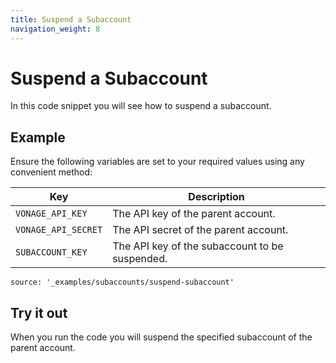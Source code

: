 ```yaml
---
title: Suspend a Subaccount
navigation_weight: 8
---
```


# Suspend a Subaccount

In this code snippet you will see how to suspend a subaccount.

## Example

Ensure the following variables are set to your required values using any convenient method:

Key | Description
-- | --
`VONAGE_API_KEY` | The API key of the parent account.
`VONAGE_API_SECRET` | The API secret of the parent account.
`SUBACCOUNT_KEY` | The API key of the subaccount to be suspended.

```code_snippets
source: '_examples/subaccounts/suspend-subaccount'
```

## Try it out

When you run the code you will suspend the specified subaccount of the parent account.
